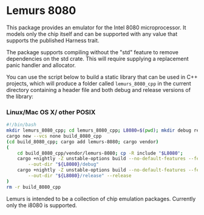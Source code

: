 # Lemurs 8080

This package provides an emulator for the Intel 8080 microprocessor. It models only the chip itself and can be supported with any value that supports the published Harness trait.

The package supports compiling without the "std" feature to remove dependencies on the std crate. This will require supplying a replacement panic handler and allocator.

You can use the script below to build a static library that can be used in C++ projects, which will produce a folder called `lemurs_8080_cpp` in the current directory containing a header file and both debug and release versions of the library:

### Linux/Mac OS X/ other POSIX
```bash
#!/bin/bash
mkdir lemurs_8080_cpp; cd lemurs_8080_cpp; L8080=$(pwd); mkdir debug release
cargo new --vcs none build_8080_cpp
(cd build_8080_cpp; cargo add lemurs-8080; cargo vendor)
(
	cd build_8080_cpp/vendor/lemurs-8080; cp -R include "$L8080";
	cargo +nightly -Z unstable-options build --no-default-features --features "cpp $1" \
		--out-dir "${L8080}/debug"
	cargo +nightly -Z unstable-options build --no-default-features --features "cpp $1" \
		--out-dir "${L8080}/release" --release
)
rm -r build_8080_cpp
```

Lemurs is intended to be a collection of chip emulation packages. Currently only the i8080 is supported.
